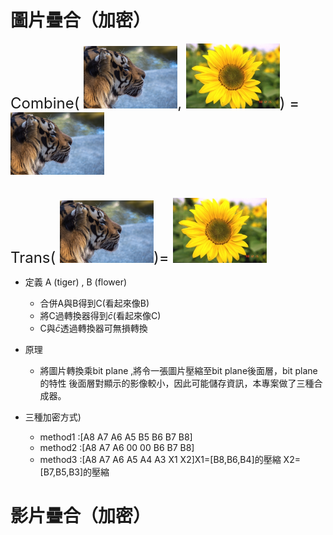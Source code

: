 # 圖片疊合（加密）
<font size=5>Combine(
    <img src='data/tiger.jpeg' width=150>,
    <img src='data/flower.jpg' width=150>) =
    <img src='data/tiger.jpeg' width=150>
</font><br></br>

<font size=5>Trans(
    <img src='data/tiger.jpeg' width=150>)=
    <img src='data/flower.jpg' width=150>
</font>

- 定義 A (tiger) , B (flower)
    
  - 合併A與B得到C(看起來像B)
  - 將C過轉換器得到$\bar{c}$(看起來像C)
  - C與$\bar{c}$透過轉換器可無損轉換

- 原理
  - 將圖片轉換乘bit plane ,將令一張圖片壓縮至bit plane後面層，bit plane的特性 後面層對顯示的影像較小，因此可能儲存資訊，本專案做了三種合成器。

- 三種加密方式)
  - method1 :[A8 A7 A6 A5 B5 B6 B7 B8]
  - method2 :[A8 A7 A6 00 00 B6 B7 B8]
  - method3 :[A8 A7 A6 A5 A4 A3 X1 X2]X1=[B8,B6,B4]的壓縮 X2=[B7,B5,B3]的壓縮
# 影片疊合（加密）
